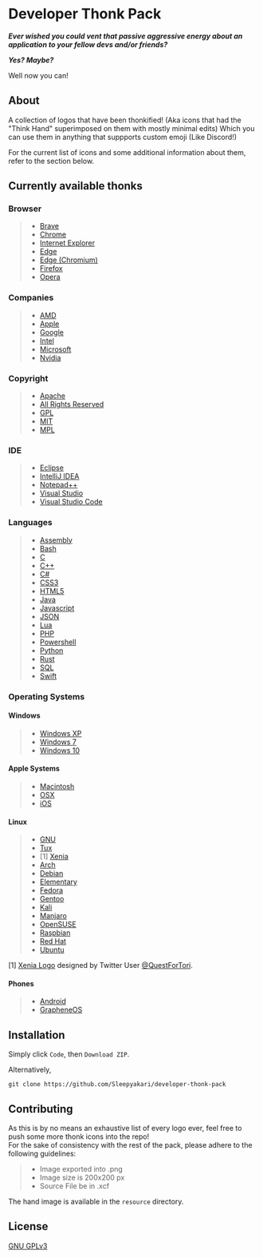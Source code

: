 # Developer Thonk Pack

 ***Ever wished you could vent that passive aggressive energy about an application to your fellow devs and/or friends?***
 
***Yes? Maybe?***

Well now you can!

## About

A collection of logos that have been thonkified! (Aka icons that had the "Think Hand" superimposed on them with mostly minimal edits) Which you can use them in anything that suppports custom emoji (Like Discord!)

For the current list of icons and some additional information about them, refer to the section below.

## Currently available thonks

### Browser
> * [Brave](https://en.wikipedia.org/wiki/Brave_(web_browser))
> * [Chrome](https://en.wikipedia.org/wiki/Google_Chrome)
> * [Internet Explorer](https://en.wikipedia.org/wiki/Internet_Explorer)
> * [Edge](https://en.wikipedia.org/wiki/Microsoft_Edge#EdgeHTML)
> * [Edge (Chromium)](https://en.wikipedia.org/wiki/Microsoft_Edge)
> * [Firefox](https://en.wikipedia.org/wiki/Firefox)
> * [Opera](https://en.wikipedia.org/wiki/Opera_browser)

### Companies
> * [AMD](https://en.wikipedia.org/wiki/Advanced_Micro_Devices)
> * [Apple](https://en.wikipedia.org/wiki/Apple_Inc.)
> * [Google](https://en.wikipedia.org/wiki/Google)
> * [Intel](https://en.wikipedia.org/wiki/Intel)
> * [Microsoft](https://en.wikipedia.org/wiki/Microsoft)
> * [Nvidia](https://en.wikipedia.org/wiki/Microsoft)

### Copyright
> * [Apache](https://en.wikipedia.org/wiki/Apache_License)
> * [All Rights Reserved](https://en.wikipedia.org/wiki/All_rights_reserved "True Evil")
> * [GPL](https://en.wikipedia.org/wiki/GPL_License)
> * [MIT](https://en.wikipedia.org/wiki/MIT_License)
> * [MPL](https://en.wikipedia.org/wiki/Mozilla_Public_License)

### IDE
> * [Eclipse](https://en.wikipedia.org/wiki/Eclipse_(software))
> * [IntelliJ IDEA](https://en.wikipedia.org/wiki/IntelliJ_IDEA)
> * [Notepad++](https://en.wikipedia.org/wiki/Notepad%2B%2B)
> * [Visual Studio](https://en.wikipedia.org/wiki/Microsoft_Visual_Studio)
> * [Visual Studio Code](https://en.wikipedia.org/wiki/Visual_Studio_Code)

### Languages
> * [Assembly](https://en.wikipedia.org/wiki/Assembly_language)
> * [Bash](https://en.wikipedia.org/wiki/Bash_(Unix_shell))
> * [C](https://en.wikipedia.org/wiki/C_(programming_language))
> * [C++](https://en.wikipedia.org/wiki/C%2B%2B)
> * [C#](https://en.wikipedia.org/wiki/C%EF%BC%83_(programming_language))
> * [CSS3](https://en.wikipedia.org/wiki/Cascading_Style_Sheets)
> * [HTML5](https://en.wikipedia.org/wiki/HTML5)
> * [Java](https://en.wikipedia.org/wiki/Java_(programming_language))
> * [Javascript](https://en.wikipedia.org/wiki/JavaScript)
> * [JSON](https://en.wikipedia.org/wiki/JSON)
> * [Lua](https://en.wikipedia.org/wiki/Lua_(programming_language))
> * [PHP](https://en.wikipedia.org/wiki/PHP)
> * [Powershell](https://en.wikipedia.org/wiki/PowerShell)
> * [Python](https://en.wikipedia.org/wiki/Python_(programming_language))
> * [Rust](https://en.wikipedia.org/wiki/Rust_(programming_language))
> * [SQL](https://en.wikipedia.org/wiki/SQL)
> * [Swift](https://en.wikipedia.org/wiki/Swift_(programming_language))

### Operating Systems
#### Windows
> * [Windows XP](https://en.wikipedia.org/wiki/Windows_XP)
> * [Windows 7](https://en.wikipedia.org/wiki/Windows_7)
> * [Windows 10](https://en.wikipedia.org/wiki/Windows_10)

#### Apple Systems
> * [Macintosh](https://en.wikipedia.org/wiki/Macintosh_startup#Happy_Mac)
> * [OSX](https://en.wikipedia.org/wiki/MacOS)
> * [iOS](https://en.wikipedia.org/wiki/IOS)

#### Linux
> * [GNU](https://en.wikipedia.org/wiki/GNU)
> * [Tux](https://en.wikipedia.org/wiki/Tux_(mascot))
> * [1] [Xenia](https://web.archive.org/web/20000817070058/http://www.early.com/~emackey/linux/)
> * [Arch](https://en.wikipedia.org/wiki/Arch_Linux)
> * [Debian](https://en.wikipedia.org/wiki/Debian)
> * [Elementary](https://en.wikipedia.org/wiki/Elementary_OS)
> * [Fedora](https://en.wikipedia.org/wiki/Fedora_(operating_system))
> * [Gentoo](https://en.wikipedia.org/wiki/Gentoo_Linux)
> * [Kali](https://en.wikipedia.org/wiki/Kali_Linux)
> * [Manjaro](https://en.wikipedia.org/wiki/Manjaro)
> * [OpenSUSE](https://en.wikipedia.org/wiki/OpenSUSE)
> * [Raspbian](https://en.wikipedia.org/wiki/Raspberry_Pi_OS)
> * [Red Hat](https://en.wikipedia.org/wiki/Red_Hat_Linux)
> * [Ubuntu](https://en.wikipedia.org/wiki/Ubuntu)

[1] [Xenia Logo](https://twitter.com/QuestForTori/status/1279290356387872769/) designed by Twitter User [@QuestForTori](https://twitter.com/QuestForTori).

#### Phones
> * [Android](https://en.wikipedia.org/wiki/Android_(operating_system))
> * [GrapheneOS](https://en.wikipedia.org/wiki/GrapheneOS)

## Installation

Simply click `Code`, then `Download ZIP`.

Alternatively,

    git clone https://github.com/Sleepyakari/developer-thonk-pack

## Contributing

As this is by no means an exhaustive list of every logo ever, feel free to push some more thonk icons into the repo!   
For the sake of consistency with the rest of the pack, please adhere to the following guidelines:

> * Image exported into .png
> * Image size is 200x200 px
> * Source File be in .xcf

The hand image is available in the `resource` directory.

## License
[GNU GPLv3](https://choosealicense.com/licenses/gpl-3.0/)
